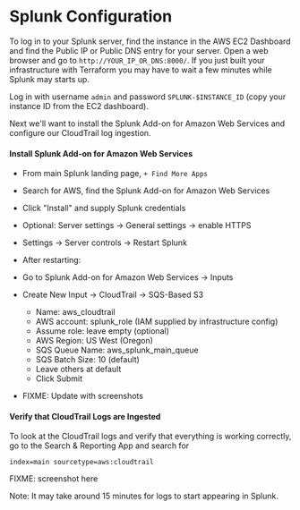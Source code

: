 # Splunk Configuration
To log in to your Splunk server, find the instance in the AWS EC2 Dashboard and find the Public IP or Public DNS entry for your server. Open a web browser and go to `http://YOUR_IP_OR_DNS:8000/`. If
you just built your infrastructure with Terraform you may have to wait a few minutes while Splunk may starts up.

Log in with username `admin` and password `SPLUNK-$INSTANCE_ID` (copy your instance ID from the EC2 dashboard).

Next we'll want to install the Splunk Add-on for Amazon Web Services and configure our CloudTrail log ingestion.

#### Install Splunk Add-on for Amazon Web Services

 - From main Splunk landing page, `+ Find More Apps`
 - Search for AWS, find the Splunk Add-on for Amazon Web Services
 - Click "Install" and supply Splunk credentials
 - Optional: Server settings -> General settings -> enable HTTPS
 - Settings -> Server controls -> Restart Splunk

 - After restarting:
 - Go to Splunk Add-on for Amazon Web Services -> Inputs
 - Create New Input -> CloudTrail -> SQS-Based S3
    - Name: aws_cloudtrail
    - AWS account: splunk_role (IAM supplied by infrastructure config)
    - Assume role: leave empty (optional)
    - AWS Region: US West (Oregon)
    - SQS Queue Name: aws_splunk_main_queue
    - SQS Batch Size: 10 (default)
    - Leave others at default
    - Click Submit

* FIXME: Update with screenshots

#### Verify that CloudTrail Logs are Ingested
To look at the CloudTrail logs and verify that everything is working correctly, go to the Search & Reporting App and search for
```
index=main sourcetype=aws:cloudtrail
```

FIXME: screenshot here

Note: It may take around 15 minutes for logs to start appearing in Splunk.
